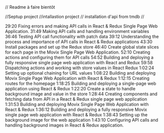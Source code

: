 // Readme à faire bientôt

//Septup project 
//intallastion project
// installation d'api from tmdb
// 

29:20 Fixing errors and making API calls in React & Redux Single Page Web Application.
31:49 Making API calls and handling environment variables
36:46 Testing API call functionality with patch data
39:12 Understanding the process and importance of API calls in React & Redux applications
43:30 Install packages and set up the Redux store
46:40 Create global state slices for each page in the Movix Single Page Web Application.
52:10 Creating actions and configuring them for API calls
54:52 Building and deploying a fully responsive single page web application with React and Redux
59:58 Dispatching actions and working with store values in React Redux
1:02:24 Setting up optional chaining for URL values
1:08:22 Building and deploying Movix Single Page Web Application with React & Redux
1:12:15 Creating routes for the homepage
1:18:25 Building and deploying a single-page web application using React & Redux
1:22:20 Create a state to handle background image and value in the store
1:28:44 Creating components and fetching data from API in a React & Redux single page web application
1:31:53 Building and deploying Movix Single Page Web Application with React & Redux
1:36:12 Building and deploying a fully responsive Movix single page web application with React & Redux
1:38:43 Setting up the background image for the web application
1:43:10 Configuring API calls and handling background images in React & Redux application.

